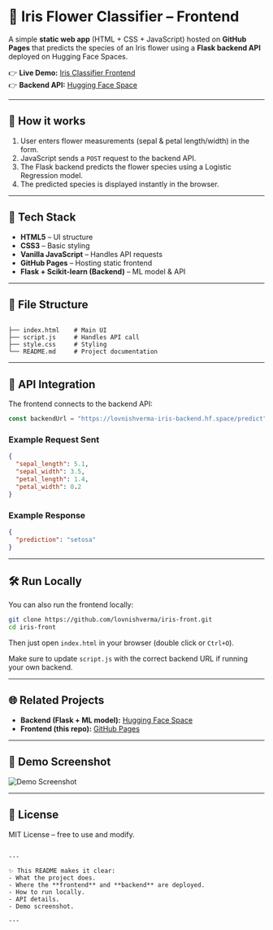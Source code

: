 # 🌸 Iris Flower Classifier – Frontend

A simple **static web app** (HTML + CSS + JavaScript) hosted on **GitHub Pages** that predicts the species of an Iris flower using a **Flask backend API** deployed on Hugging Face Spaces.  

👉 **Live Demo:** [Iris Classifier Frontend](https://lovnishverma.github.io/iris-front/)  
👉 **Backend API:** [Hugging Face Space](https://huggingface.co/spaces/lovnishverma/iris-backend)  

---

## 🚀 How it works

1. User enters flower measurements (sepal & petal length/width) in the form.  
2. JavaScript sends a `POST` request to the backend API.  
3. The Flask backend predicts the flower species using a Logistic Regression model.  
4. The predicted species is displayed instantly in the browser.  

---

## 🔧 Tech Stack

- **HTML5** – UI structure  
- **CSS3** – Basic styling  
- **Vanilla JavaScript** – Handles API requests  
- **GitHub Pages** – Hosting static frontend  
- **Flask + Scikit-learn (Backend)** – ML model & API  

---

## 📂 File Structure

```

├── index.html    # Main UI
├── script.js     # Handles API call
├── style.css     # Styling
└── README.md     # Project documentation

````

---

## 📡 API Integration

The frontend connects to the backend API:

```javascript
const backendUrl = "https://lovnishverma-iris-backend.hf.space/predict";
````

### Example Request Sent

```json
{
  "sepal_length": 5.1,
  "sepal_width": 3.5,
  "petal_length": 1.4,
  "petal_width": 0.2
}
```

### Example Response

```json
{
  "prediction": "setosa"
}
```

---

## 🛠️ Run Locally

You can also run the frontend locally:

```bash
git clone https://github.com/lovnishverma/iris-front.git
cd iris-front
```

Then just open `index.html` in your browser (double click or `Ctrl+O`).

Make sure to update `script.js` with the correct backend URL if running your own backend.

---

## 🌐 Related Projects

* **Backend (Flask + ML model):** [Hugging Face Space](https://huggingface.co/spaces/lovnishverma/iris-backend)
* **Frontend (this repo):** [GitHub Pages](https://lovnishverma.github.io/iris-front/)

---

## 📸 Demo Screenshot

![Demo Screenshot](https://github.com/user-attachments/assets/bf2d124e-592e-49a2-8c6f-b7adab049df6)

---

## 📜 License

MIT License – free to use and modify.

```

---

✨ This README makes it clear:  
- What the project does.  
- Where the **frontend** and **backend** are deployed.  
- How to run locally.  
- API details.  
- Demo screenshot.  

---
